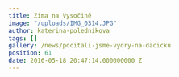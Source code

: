 ```yaml
---
title: Zima na Vysočině
image: "/uploads/IMG_0314.JPG"
author: katerina-polednikova
tags: []
gallery: /news/pocitali-jsme-vydry-na-dacicku
position: 61
date: 2016-05-18 20:47:14.000000000 Z
---
```

